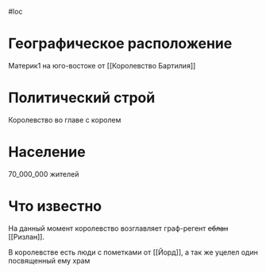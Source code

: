 #loc
# Географическое расположение
Материк1
на юго-востоке от [[Королевство Бартилия]]
# Политический строй
Королевство во главе с королем
# Население
70_000_000 жителей
# Что известно
На данный момент королевство возглавляет граф-регент ~~еблан~~ [[Ризлан]].

В королевстве есть люди с пометками от [[Йорд]], а так же уцелел один посвященный ему храм
